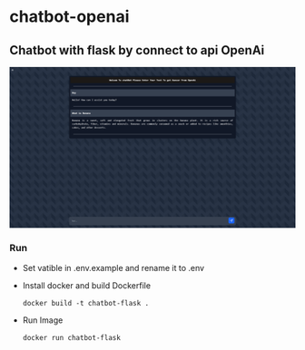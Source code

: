 # chatbot-openai
## Chatbot with flask by connect to api OpenAi

![ChatBot](./images/1.png)


### Run
- Set vatible in .env.example and rename it to .env

- Install docker and build Dockerfile
    ```
	docker build -t chatbot-flask .
    ```

- Run Image
    ```
	docker run chatbot-flask
    ```

